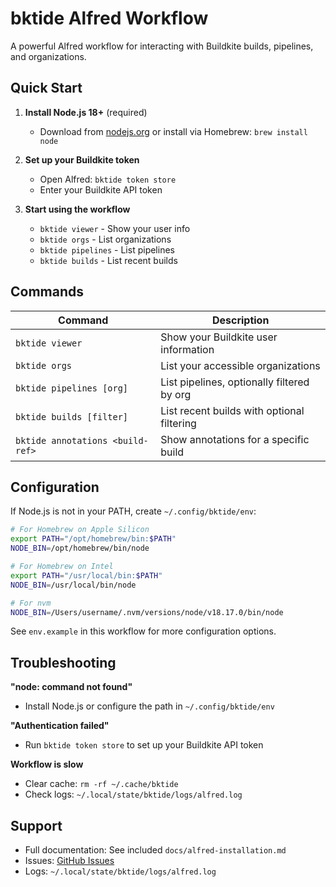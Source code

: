 # bktide Alfred Workflow

A powerful Alfred workflow for interacting with Buildkite builds, pipelines, and organizations.

## Quick Start

1. **Install Node.js 18+** (required)
   - Download from [nodejs.org](https://nodejs.org/) or install via Homebrew: `brew install node`

2. **Set up your Buildkite token**
   - Open Alfred: `bktide token store`
   - Enter your Buildkite API token

3. **Start using the workflow**
   - `bktide viewer` - Show your user info
   - `bktide orgs` - List organizations
   - `bktide pipelines` - List pipelines
   - `bktide builds` - List recent builds

## Commands

| Command | Description |
|---------|-------------|
| `bktide viewer` | Show your Buildkite user information |
| `bktide orgs` | List your accessible organizations |
| `bktide pipelines [org]` | List pipelines, optionally filtered by org |
| `bktide builds [filter]` | List recent builds with optional filtering |
| `bktide annotations <build-ref>` | Show annotations for a specific build |

## Configuration

If Node.js is not in your PATH, create `~/.config/bktide/env`:

```bash
# For Homebrew on Apple Silicon
export PATH="/opt/homebrew/bin:$PATH"
NODE_BIN=/opt/homebrew/bin/node

# For Homebrew on Intel
export PATH="/usr/local/bin:$PATH"
NODE_BIN=/usr/local/bin/node

# For nvm
NODE_BIN=/Users/username/.nvm/versions/node/v18.17.0/bin/node
```

See `env.example` in this workflow for more configuration options.

## Troubleshooting

**"node: command not found"**
- Install Node.js or configure the path in `~/.config/bktide/env`

**"Authentication failed"**
- Run `bktide token store` to set up your Buildkite API token

**Workflow is slow**
- Clear cache: `rm -rf ~/.cache/bktide`
- Check logs: `~/.local/state/bktide/logs/alfred.log`

## Support

- Full documentation: See included `docs/alfred-installation.md`
- Issues: [GitHub Issues](https://github.com/yourusername/bktide/issues)
- Logs: `~/.local/state/bktide/logs/alfred.log`
